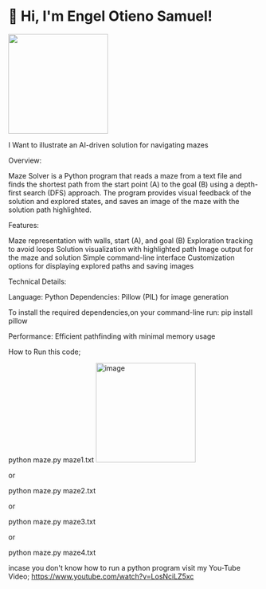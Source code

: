 # 👋 Hi, I'm Engel Otieno Samuel!

<img src="https://user-images.githubusercontent.com/74038190/229223263-cf2e4b07-2615-4f87-9c38-e37600f8381a.gif" width="200">


I Want to illustrate an AI-driven solution for navigating mazes

Overview:

Maze Solver is a Python program that reads a maze from a text file and finds the shortest path from the start point (A) to the goal (B) using a depth-first search (DFS) approach. The program provides visual feedback of the solution and explored states, and saves an image of the maze with the solution path highlighted.

Features:

Maze representation with walls, start (A), and goal (B)
Exploration tracking to avoid loops
Solution visualization with highlighted path
Image output for the maze and solution
Simple command-line interface
Customization options for displaying explored paths and saving images

Technical Details:

Language: Python
Dependencies: Pillow (PIL) for image generation

To install the required dependencies,on your command-line run:
pip install pillow

Performance: Efficient pathfinding with minimal memory usage



How to Run this code;

python maze.py maze1.txt
<img class="img" src="Maze-Solver/solution1.JPG" alt="image" width="200">

or

python maze.py maze2.txt

or

python maze.py maze3.txt

or

python maze.py maze4.txt

incase you don't know how to run a python program visit my You-Tube Video;
https://www.youtube.com/watch?v=LosNciLZ5xc
